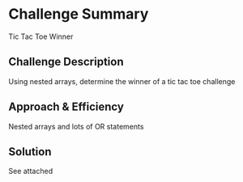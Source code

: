 # Challenge Summary
Tic Tac Toe Winner

## Challenge Description
Using nested arrays, determine the winner of a tic tac toe challenge

## Approach & Efficiency
Nested arrays and lots of OR statements 

## Solution
See attached 